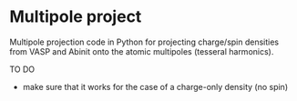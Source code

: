# Multipole project

Multipole projection code in Python for projecting charge/spin densities from VASP and Abinit onto the atomic multipoles (tesseral harmonics).

TO DO
- make sure that it works for the case of a charge-only density (no spin)
